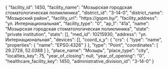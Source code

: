 {
    "facility_id": 1450,
    "facility_name": "Мозырская городская стоматологическая поликлиника",
    "district_id": "3-14-0",
    "district_name": "Мозырский район",
    "facility_url": "https:\/\/gspm.by\/",
    "facility_address": "ул. Интернациональная",
    "facility_type": "0",
    "ap_1": "41а",
    "name": "Мозырская городская стоматологическая поликлиника",
    "state": "private institution",
    "stats": [],
    "med_id": 10215930,
    "address": "ул. Интернациональная",
    "devices": [],
    "coord_x_y": {
        "crs": {
            "type": "name",
            "properties": {
                "name": "EPSG:4326"
            }
        },
        "type": "Point",
        "coordinates": [
            29.2728,
            52.0388
        ]
    },
    "place_name": "Мозырь",
    "place_type": "city",
    "localties_key": 75,
    "year_of_closing": null,
    "year_of_opening": "0",
    "healthcare_facility_key": 1450,
    "administrative_division_id": "3-14-0"
}